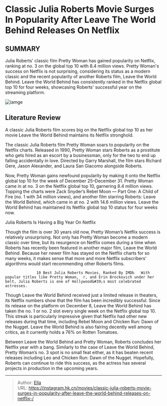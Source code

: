 # Classic Julia Roberts Movie Surges In Popularity After Leave The World Behind Releases On Netflix 


## SUMMARY 



  Julia Roberts&#39; classic film Pretty Woman has gained popularity on Netflix, ranking at no. 3 on the global top 10 with 8.4 million views.   Pretty Woman&#39;s success on Netflix is not surprising, considering its status as a modern classic and the recent popularity of another Roberts film, Leave the World Behind.   Leave the World Behind has consistently ranked in the Netflix global top 10 for four weeks, showcasing Roberts&#39; successful year on the streaming platform.  

![iamge](https://static1.srcdn.com/wordpress/wp-content/uploads/2023/12/edward-and-vivian-laughing-in-pretty-woman.jpg)

## Literature Review

A classic Julia Roberts film scores big on the Netflix global top 10 as her movie Leave the World Behind maintains its Netflix stronghold. 




The classic Julia Roberts film Pretty Woman soars to popularity on the Netflix charts. Released in 1990, Pretty Woman stars Roberts as a prostitute who gets hired as an escort by a businessman, only for the two to end up falling accidentally in love. Directed by Garry Marshall, the film stars Richard Gere, Jason Alexander, and Laura San Giacomo alongside Roberts.




Now, Pretty Woman gains newfound popularity by making it onto the Netflix global top 10 for the week of December 25–December 31. Pretty Woman came in at no. 3 on the Netflix global top 10, garnering 8.4 million views. Topping the charts were Zack Snyder’s Rebel Moon — Part One: A Child of Fire (no. 1 with 34 million views), and another film starring Roberts: Leave the World Behind, which came in at no. 2 with 14.6 million views. Leave the World Behind has maintained its Netflix global top 10 status for four weeks now.


 Julia Roberts Is Having a Big Year On Netflix 
          

Though the film is over 30 years old now, Pretty Woman’s Netflix success is relatively unsurprising. Not only has Pretty Woman become a modern classic over time, but its resurgence on Netflix comes during a time when Roberts has recently been featured in another major film, Leave the World Behind. Because her newer film has stayed on the Netflix charts for so many weeks, it makes sense that more and more Netflix subscribers’ algorithms would start recommending other Roberts films.




                  10 Best Julia Roberts Movies, Ranked By IMDb   With popular titles like Pretty Woman,  r, and Erin Brockovich under her belt, Julia Roberts is one of Hollywood&#39;s most celebrated actresses.   

Though Leave the World Behind received just a limited release in theaters, its Netflix numbers show that the film has been incredibly successful. Since its release on the platform on December 8, Leave the World Behind has taken the no. 1 or no. 2 slot every single week on the Netflix global top 10. This streak is particularly impressive given that Netflix had other new releases during that time, including Rebel Moon and Chicken Run: Dawn of the Nugget. Leave the World Behind is also fairing decently well among critics, as it currently holds a 76% on Rotten Tomatoes.

Between Leave the World Behind and Pretty Woman, Roberts concludes her Netflix year with a bang. Similarly to the case of Leave the World Behind, Pretty Woman’s no. 3 spot is no small feat either, as it has beaten recent releases including Leo and Chicken Run: Dawn of the Nugget. Hopefully, Roberts can continue to ride this success, as the actress has several projects in production in the upcoming years.






---

> Author: [Ella](https://instagram.hk.cn/)  
> URL: https://instagram.hk.cn/movies/classic-julia-roberts-movie-surges-in-popularity-after-leave-the-world-behind-releases-on-netflix-/  

